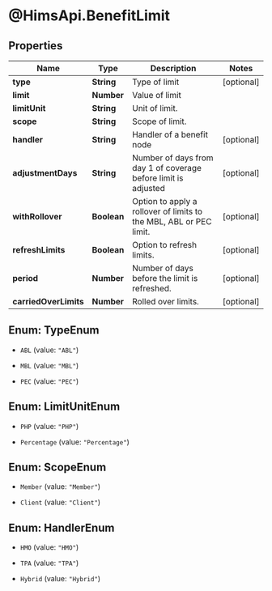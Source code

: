 # @HimsApi.BenefitLimit

## Properties

Name | Type | Description | Notes
------------ | ------------- | ------------- | -------------
**type** | **String** | Type of limit | [optional] 
**limit** | **Number** | Value of limit | 
**limitUnit** | **String** | Unit of limit. | 
**scope** | **String** | Scope of limit. | 
**handler** | **String** | Handler of a benefit node | [optional] 
**adjustmentDays** | **String** | Number of days from day 1 of coverage before limit is adjusted | [optional] 
**withRollover** | **Boolean** | Option to apply a rollover of limits to the MBL, ABL or PEC limit. | [optional] 
**refreshLimits** | **Boolean** | Option to refresh limits. | [optional] 
**period** | **Number** | Number of days before the limit is refreshed. | [optional] 
**carriedOverLimits** | **Number** | Rolled over limits. | [optional] 



## Enum: TypeEnum


* `ABL` (value: `"ABL"`)

* `MBL` (value: `"MBL"`)

* `PEC` (value: `"PEC"`)





## Enum: LimitUnitEnum


* `PHP` (value: `"PHP"`)

* `Percentage` (value: `"Percentage"`)





## Enum: ScopeEnum


* `Member` (value: `"Member"`)

* `Client` (value: `"Client"`)





## Enum: HandlerEnum


* `HMO` (value: `"HMO"`)

* `TPA` (value: `"TPA"`)

* `Hybrid` (value: `"Hybrid"`)




